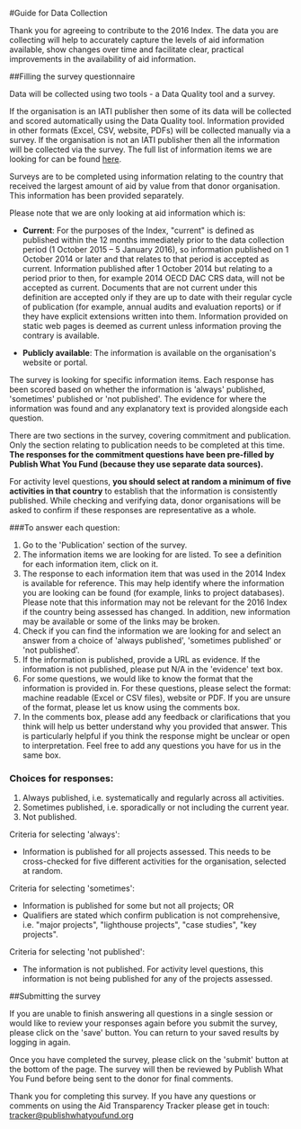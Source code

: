 #Guide for Data Collection

Thank you for agreeing to contribute to the 2016 Index. The data you are collecting will help to accurately capture the levels of aid information available, show changes over time and facilitate clear, practical improvements in the availability of aid information.

##Filling the survey questionnaire

Data will be collected using two tools - a Data Quality tool and a survey. 

If the organisation is an IATI publisher then some of its data will be 
collected and scored automatically using  the Data Quality tool. 
Information provided in other formats (Excel, CSV, website, PDFs) will be 
collected manually via a survey. If the organisation is not an IATI 
publisher then all the information will be collected via the survey. The 
full list of information items we are looking for can be found 
[here](http://www.publishwhatyoufund.org/wp-content/uploads/2017/08/2018-Aid-Transparency-Index-technical-paper_updated-170815.pdf).

Surveys are to be completed using information relating to the country that 
received the largest amount of aid by value from that donor organisation. 
This information has been provided separately. 

Please note that we are only looking at aid information which is:

* **Current**: For the purposes of the Index, "current" is defined as
published within the 12 months immediately prior to the data
collection period (1 October 2015 &ndash; 5 January 2016), so information 
published on 1 October 2014 or later and that relates to that period is 
accepted as current. Information published after 1 October 2014 but 
relating to a period prior to then, for example 2014 OECD DAC CRS data, 
will not be accepted as current. Documents that are not current under this 
definition are accepted only if they are up to date with their regular 
cycle of publication (for example, annual audits and evaluation reports) 
or if they have explicit extensions written into them. Information 
provided on static web pages is deemed as current unless information 
proving the contrary is available.

* **Publicly available**: The information is available on the organisation's website or portal.

The survey is looking for specific information items. Each response
has been scored based on whether the information is 'always'
published, 'sometimes' published or 'not published'. The evidence for
where the information was found and any explanatory text is provided
alongside each question. 

There are two sections in the survey, covering commitment and publication. 
Only the section relating to publication needs to be completed at this 
time. 
**The responses for the commitment questions have been pre-filled by Publish What You Fund (because they use separate data sources).**

For activity level questions, **you should select at random a minimum of five activities in that country** to establish that the information is consistently published. While checking and verifying data, donor organisations will be asked to confirm if these responses are representative as a whole.

###To answer each question:

1. Go to the 'Publication' section of the survey.
2. The information items we are looking for are listed. To see a definition for each information item, click on it.
3.	The response to each information item that was used in the 2014 Index is available for reference. This may help identify where the information you are looking can be found (for example, links to project databases). Please note that this information may not be relevant for the 2016 Index if the country being assessed has changed. In addition, new information may be available or some of the links may be broken.  
3. Check if you can find the information we are looking for and select an answer from a choice of 'always published', 'sometimes published' or 'not published'. 
4. If the information is published, provide a URL as evidence. If the information is not published, please put N/A in the 'evidence' text box. 
5. For some questions, we would like to know the format that the information is provided in. For these questions, please select the format: machine readable (Excel or CSV files), website or PDF. If you are unsure of the format, please let us know using the comments box.
6. In the comments box, please add any feedback or clarifications that you think will help us better understand why you provided that answer. This is particularly helpful if you think the response might be unclear or open to interpretation. Feel free to add any questions you have for us in the same box.

### Choices for responses:

1. Always published, i.e. systematically and regularly across all activities. 
2. Sometimes published, i.e. sporadically or not including the current year.
3. Not published.

Criteria for selecting 'always':

* Information is published for all projects assessed. This needs to be
cross-checked for five different activities for the organisation,
selected at random.

Criteria for selecting 'sometimes':

* Information is published for some but not all projects; OR
* Qualifiers are stated which confirm publication is not comprehensive, i.e. "major projects", "lighthouse projects", "case studies", "key projects".

Criteria for selecting 'not published':

* The information is not published. For activity level questions, this
information is not being published for any of the projects assessed.

##Submitting the survey

If you are unable to finish answering all questions in a single session or would like to review your responses again before you submit the survey, please click on the 'save' button. You can return to your saved results by logging in again. 

Once you have completed the survey, please click on the 'submit' button at the bottom of the page. The survey will then be reviewed by Publish What You Fund before being sent to the donor for final comments. 

Thank you for completing this survey. If you have any questions or comments on using the Aid Transparency Tracker please get in touch: tracker@publishwhatyoufund.org
